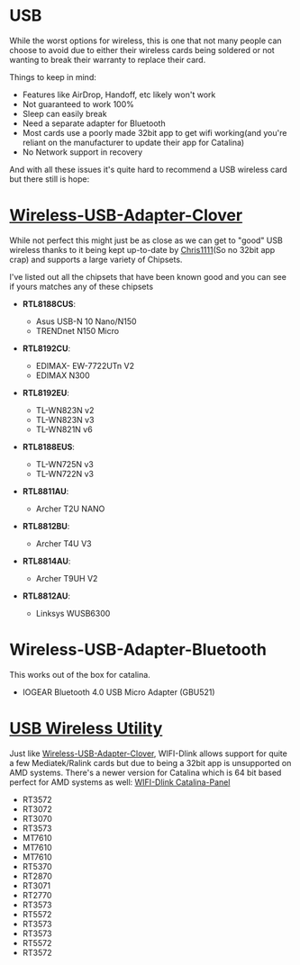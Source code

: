 # USB

While the worst options for wireless, this is one that not many people can choose to avoid due to either their wireless cards being soldered or not wanting to break their warranty to replace their card.

Things to keep in mind:

* Features like AirDrop, Handoff, etc likely won't work
* Not guaranteed to work 100%
* Sleep can easily break
* Need a separate adapter for Bluetooth
* Most cards use a poorly made 32bit app to get wifi working(and you're reliant on the manufacturer to update their app for Catalina)
* No Network support in recovery

And with all these issues it's quite hard to recommend a USB wireless card but there still is hope:

# [Wireless-USB-Adapter-Clover](https://github.com/chris1111/Wireless-USB-Adapter-Clover)

While not perfect this might just be as close as we can get to "good" USB wireless thanks to it being kept up-to-date by [Chris1111](https://github.com/chris1111)(So no 32bit app crap) and supports a large variety of Chipsets.

I've listed out all the chipsets that have been known good and you can see if yours matches any of these chipsets

* **RTL8188CUS**:

  * Asus USB-N 10 Nano/N150
  * TRENDnet N150 Micro

* **RTL8192CU**:

  * EDIMAX- EW-7722UTn V2
  * EDIMAX N300

* **RTL8192EU**:

  * TL-WN823N v2
  * TL-WN823N v3
  * TL-WN821N v6

* **RTL8188EUS**:

  * TL-WN725N v3
  * TL-WN722N v3

* **RTL8811AU**:

  * Archer T2U NANO

* **RTL8812BU**:

  * Archer T4U V3

* **RTL8814AU**:

  * Archer T9UH V2

* **RTL8812AU**:

  * Linksys WUSB6300

# Wireless-USB-Adapter-Bluetooth

This works out of the box for catalina.

  * IOGEAR Bluetooth 4.0 USB Micro Adapter (GBU521)


# [USB Wireless Utility](https://github.com/chris1111/USB-Wireless-Utility)

Just like [Wireless-USB-Adapter-Clover](https://github.com/chris1111/Wireless-USB-Adapter-Clover), WIFI-Dlink allows support for quite a few Mediatek/Ralink cards but due to being a 32bit app is unsupported on AMD systems. There's a newer version for Catalina which is 64 bit based perfect for AMD systems as well: [WIFI-Dlink Catalina-Panel](https://github.com/chris1111/WIFI-Dlink-Catalina-Panel)

* RT3572
* RT3072
* RT3070
* RT3573
* MT7610
* MT7610
* MT7610
* RT5370
* RT2870
* RT3071
* RT2770
* RT3573
* RT5572
* RT3573
* RT3573
* RT5572
* RT3572
